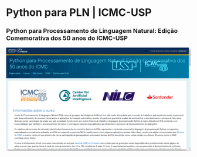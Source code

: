 # **Python para PLN | ICMC-USP**

### **Python para Processamento de Linguagem Natural: Edição Comemorativa dos 50 anos do ICMC-USP**

<center><img src="/utils/banner.png" width="900"></center>

